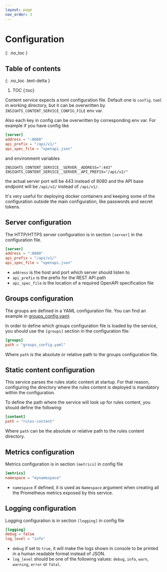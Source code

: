 ```yaml
---
layout: page
nav_order: 3
---
```


# Configuration
{: .no_toc }

## Table of contents
{: .no_toc .text-delta }

1. TOC
{:toc}

Content service expects a toml configuration file. Default one is `config.toml`
in working directory, but it can be overwritten by
`INSIGHTS_CONTENT_SERVICE_CONFIG_FILE` env var.

Also each key in config can be overwritten by corresponding env var. For example
if you have config like

```toml
[server]
address = ":8080"
api_prefix = "/api/v1/"
api_spec_file = "openapi.json"
```

and environment variables

```shell
INSIGHTS_CONTENT_SERVICE__SERVER__ADDRESS=":443"
INSIGHTS_CONTENT_SERVICE__SERVER__API_PREFIX="/api/v2/"
```

the actual server port will be 443 instead of 8080 and the API base endpoint
will be `/api/v2/` instead of `/api/v1/`.

It's very useful for deploying docker containers and keeping some of the
configuration outside the main configuration, like passwords and secret tokens.


## Server configuration

The HTTP/HTTPS server configuration is in section `[server]` in the
configuration file.

```toml
[server]
address = ":8080"
api_prefix = "/api/v1/"
api_spec_file = "openapi.json"
```

* `address` is the host and port which server should listen to
* `api_prefix` is the prefix for the REST API path
* `api_spec_file` is the location of a required OpenAPI specification file

## Groups configuration

The groups are defined in a YAML configuration file. You can find an example in
[groups_config.yaml](https://github.com/RedHatInsights/insights-content-service/blob/master/groups_config.yaml).

In order to define which groups configuration file is loaded by the service, you
should use the `[groups]` section in the configuration file:

```toml
[groups]
path = "groups_config.yaml"
```

Where `path` is the absolute or relative path to the groups configuration file.

## Static content configuration

This service parses the rules static content at startup. For that reason,
configuring the directory where the rules content is deployed is mandatory
within the configuration.

To define the path where the service will look up for rules content, you should
define the following:

```toml
[content]
path = "rules-content"
```

Where `path` can be the absolute or relative path to the rules content directory.

## Metrics configuration

Metrics configuration is in section `[metrics]` in config file

```toml
[metrics]
namespace = "mynamespace"
```

* `namespace` if defined, it is used as `Namespace` argument when creating all
  the Prometheus metrics exposed by this service.
  
## Logging configuration

Logging configuration is in section `[logging]` in config file

```toml
[logging]
debug = false
log_level = "info"
```

* `debug` if set to `true`, it will make the logs shown in console to be printed
  in a human readable format instead of JSON.
* `log_level` should be one of the following values: `debug`, `info`, `warn`,
  `warning`, `error` or `fatal`.
